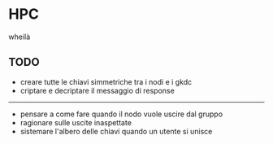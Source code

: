 # HPC

wheilà

TODO
------------------------------

- creare tutte le chiavi simmetriche tra i nodi e i gkdc
- criptare e decriptare il messaggio di response
-------
- pensare a come fare quando il nodo vuole uscire dal gruppo
- ragionare sulle uscite inaspettate
- sistemare l'albero delle chiavi quando un utente si unisce



